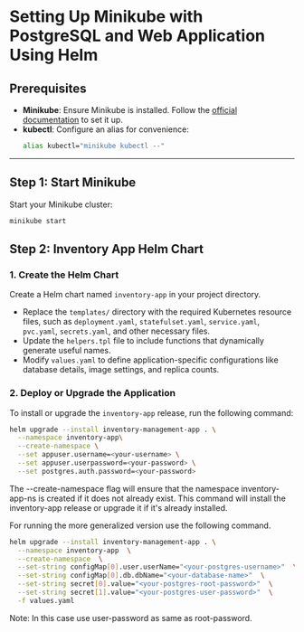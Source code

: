 # Setting Up Minikube with PostgreSQL and Web Application Using Helm

## Prerequisites

- **Minikube**: Ensure Minikube is installed. Follow the [official documentation](https://minikube.sigs.k8s.io/docs/start/?arch=%2Flinux%2Fx86-64%2Fstable%2Fbinary+download) to set it up.
- **kubectl**: Configure an alias for convenience:
  ```bash
  alias kubectl="minikube kubectl --"
  ```

---

## Step 1: Start Minikube

Start your Minikube cluster:

```bash
minikube start
```

## Step 2: Inventory App Helm Chart

### 1. Create the Helm Chart

Create a Helm chart named `inventory-app` in your project directory.

- Replace the `templates/` directory with the required Kubernetes resource files, such as `deployment.yaml`, `statefulset.yaml`, `service.yaml`, `pvc.yaml`, `secrets.yaml`, and other necessary files.
- Update the `helpers.tpl` file to include functions that dynamically generate useful names.
- Modify `values.yaml` to define application-specific configurations like database details, image settings, and replica counts.

### 2. Deploy or Upgrade the Application

To install or upgrade the `inventory-app` release, run the following command:

```bash
helm upgrade --install inventory-management-app . \
  --namespace inventory-app\
  --create-namespace \
  --set appuser.username=<your-username> \
  --set appuser.userpassword=<your-password> \
  --set postgres.auth.password=<your-password>

```

The --create-namespace flag will ensure that the namespace inventory-app-ns is created if it does not already exist.
This command will install the inventory-app release or upgrade it if it's already installed.

For running the more generalized version use the following command.

```bash
helm upgrade --install inventory-management-app . \
  --namespace inventory-app  \
  --create-namespace  \
  --set-string configMap[0].user.userName="<your-postgres-username>"  \
  --set-string configMap[0].db.dbName="<your-database-name>"  \
  --set-string secret[0].value="<your-postgres-root-password>"  \
  --set-string secret[1].value="<your-postgres-user-password>"  \
  -f values.yaml
```

Note: In this case use user-password as same as root-password.
